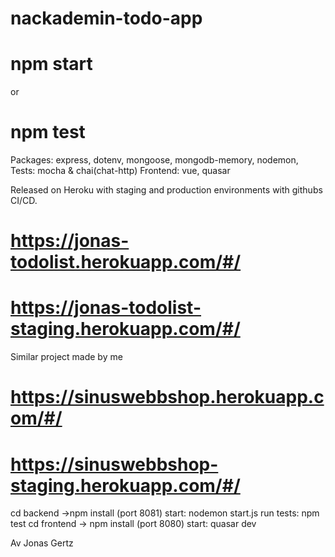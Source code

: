 # nackademin-todo-app
# npm start
or
# npm test
Packages: express, dotenv, mongoose, mongodb-memory, nodemon, 
Tests: mocha & chai(chat-http)
Frontend: vue, quasar

Released on Heroku with staging and production environments with githubs CI/CD.

# https://jonas-todolist.herokuapp.com/#/
# https://jonas-todolist-staging.herokuapp.com/#/

Similar project made by me
# https://sinuswebbshop.herokuapp.com/#/
# https://sinuswebbshop-staging.herokuapp.com/#/

cd backend ->npm install (port 8081) start: nodemon start.js run tests: npm test
cd frontend -> npm install (port 8080) start: quasar dev

Av Jonas Gertz
